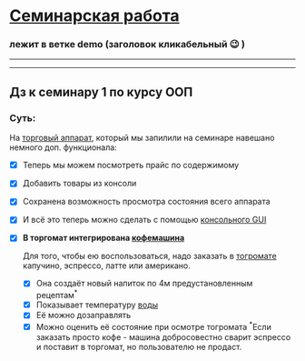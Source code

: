 # [Семинарская работа](https://github.com/AlexeyDmitrich/objOrientSeminar1/tree/demo) 
### лежит в ветке **demo** (заголовок кликабельный :wink: )
-----

-----
## Дз к семинару 1 по курсу ООП
### Суть:
На [торговый аппарат](https://github.com/AlexeyDmitrich/objOrientSeminar1/tree/demo), который мы запилили на семинаре навешано немного доп. функционала:
  - [x] Теперь мы можем посмотреть прайс по содержимому
  - [x] Добавить товары из консоли
  - [x] Сохранена возможность просмотра состояния всего аппарата
  - [x] И всё это теперь можно сделать с помощью [консольного GUI](https://github.com/AlexeyDmitrich/objOrientSeminar1/blob/master/src/Main.java)
  - [x] **В торгомат интегрирована [кофемашина](https://github.com/AlexeyDmitrich/objOrientSeminar1/blob/master/src/CoffeeMachine.java)**
    
    Для того, чтобы ею воспользоваться, надо заказать в [тогромате](https://github.com/AlexeyDmitrich/objOrientSeminar1/blob/master/src/VendingMachine.java) капучино, эспрессо, латте или американо.
    - [x] Она создаёт новый напиток по 4м предустановленным рецептам<sup>*</sup>
    - [x] Показывает температуру [воды](https://github.com/AlexeyDmitrich/objOrientSeminar1/blob/master/src/Water.java)
    - [x] Её можно дозаправлять 
    - [x] Можно оценить её состояние при осмотре тогромата
<sup>*</sup>Если заказать просто кофе - машина добросовестно сварит эспрессо и поставит в торгомат, но пользователю не продаст.
